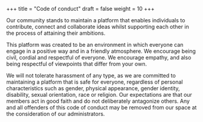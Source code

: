 +++
title = "Code of conduct"
draft = false
weight = 10
+++

Our community stands to maintain a platform that enables individuals to contribute, connect and collaborate ideas whilst supporting each other in the process of attaining their ambitions.

This platform was created to be an environment in which everyone can engage in a positive way and in a friendly atmosphere. We encourage being civil, cordial and respectful of everyone. We encourage empathy, and also being respectful of viewpoints that differ from your own.

We will not tolerate harassment of any type, as we are committed to maintaining a platform that is safe for everyone, regardless of personal characteristics such as gender, physical appearance, gender identity, disability, sexual orientation, race or religion. Our expectations are that our members act in good faith and do not deliberately antagonize others. Any and all offenders of this code of conduct may be removed from our space at the consideration of our administrators.

